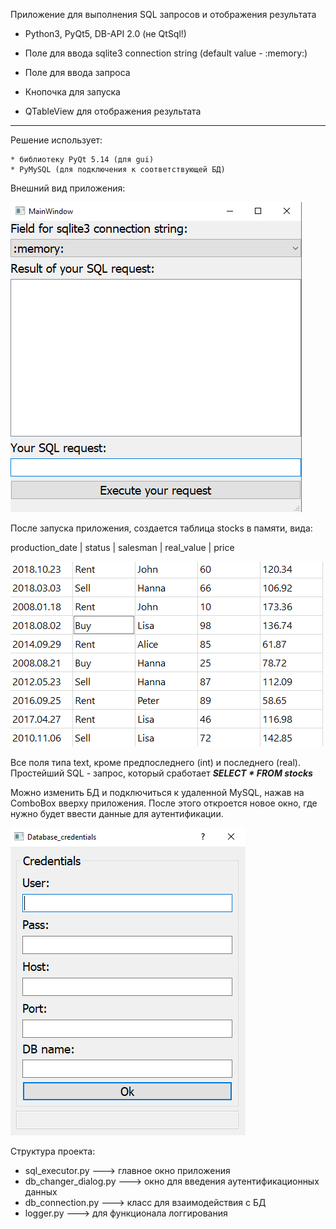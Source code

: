 Приложение для выполнения SQL запросов и отображения результата


* Python3, PyQt5, DB-API 2.0 (не QtSql!)

* Поле для ввода sqlite3 connection string (default value - :memory:)

* Поле для ввода запроса

* Кнопочка для запуска

* QTableView для отображения результата

-------------------------------------------------------------------------------------------------------------------------

Решение использует:

    * библиотеку PyQt 5.14 (для gui)
    * PyMySQL (для подключения к соответствующей БД)

Внешний вид приложения:


![Application](images/Application.png)


После запуска приложения, создается таблица stocks в памяти, вида:

production_date | status | salesman | real_value | price


![db_memory](images/db_memory.png)


Все поля типа text, кроме предпоследнего (int) и последнего (real).
Простейший SQL - запрос, который сработает ***SELECT * FROM stocks***

Можно изменить БД и подключиться к удаленной MySQL, нажав на ComboBox вверху приложения.
После этого откроется новое окно, где нужно будет ввести данные для аутентификации.


![credentials](images/credentials.png)


Структура проекта:

* sql_executor.py        ---> главное окно приложения
* db_changer_dialog.py   ---> окно для введения аутентификационных данных
* db_connection.py       ---> класс для взаимодействия с БД
* logger.py              ---> для функционала логгирования